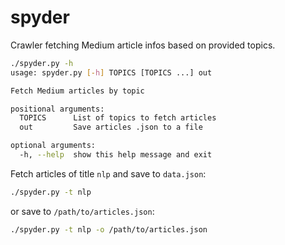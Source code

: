 # spyder

Crawler fetching Medium article infos based on provided topics.

```bash
./spyder.py -h                                                                                                      (base) 22:29:02
usage: spyder.py [-h] TOPICS [TOPICS ...] out

Fetch Medium articles by topic

positional arguments:
  TOPICS      List of topics to fetch articles
  out         Save articles .json to a file

optional arguments:
  -h, --help  show this help message and exit
```

Fetch articles of title `nlp` and save to `data.json`:

```bash
./spyder.py -t nlp
```

or save to `/path/to/articles.json`:

```bash
./spyder.py -t nlp -o /path/to/articles.json
```
